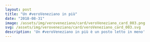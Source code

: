 ```yaml
---
layout: post
title: "Un #veroVeneziano in più"
date: "2018-08-31"
image: /assets/img/veroveneziano/card/veroVeneziano_card_003.png
svg: /assets/img/veroveneziano/card/veroVeneziano_card_003.svg
description: 'Un #veroVeneziano in più è un posto letto in meno'
---
```

